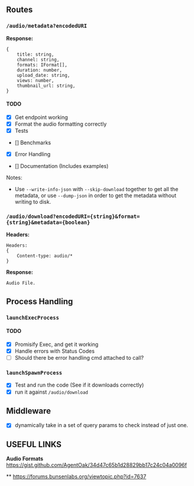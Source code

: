 ## Routes

### `/audio/metadata?encodedURI`

**Response:**
```
{
    title: string,
    channel: string,
    formats: IFormat[],
    duration: number,
    upload_date: string,
    views: number,
    thumbnail_url: string,
}
```

#### TODO
- [X] Get endpoint working
- [X] Format the audio formatting correctly
- [X] Tests
- [] Benchmarks
- [X] Error Handling
- [] Documentation (Includes examples)

Notes:
- Use `--write-info-json` with `--skip-download` together to get all the metadata, or use `--dump-json` in order to get the metadata without writing to disk. 

### `/audio/download?encodedURI={string}&format={string}&metadata={boolean}`

**Headers:**
```
Headers:
{
    Content-type: audio/*
}
```

**Response:**
```
Audio File.
```

## Process Handling

### `launchExecProcess`

#### TODO
- [X] Promisify Exec, and get it working
- [X] Handle errors with Status Codes
- [ ] Should there be error handling cmd attached to call?

### `launchSpawnProcess`
- [X] Test and run the code (See if it downloads correctly)
- [X] run it against `/audio/download`

## Middleware

- [X] dynamically take in a set of query params to check instead of just one. 

## USEFUL LINKS

**Audio Formats**
https://gist.github.com/AgentOak/34d47c65b1d28829bb17c24c04a0096f

**
https://forums.bunsenlabs.org/viewtopic.php?id=7637